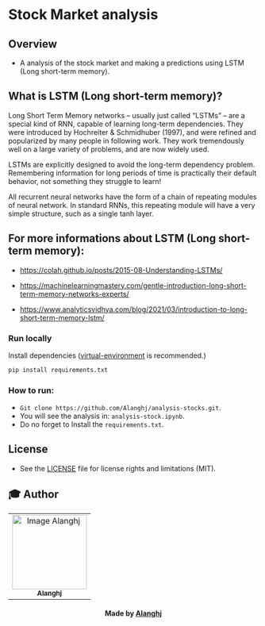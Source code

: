 # Stock Market analysis

## Overview
* A analysis of the stock market and making a predictions using LSTM (Long short-term memory).


## What is LSTM (Long short-term memory)?
Long Short Term Memory networks – usually just called “LSTMs” – are a special kind of RNN, capable of learning long-term dependencies. They were introduced by Hochreiter & Schmidhuber (1997), and were refined and popularized by many people in following work. They work tremendously well on a large variety of problems, and are now widely used.

LSTMs are explicitly designed to avoid the long-term dependency problem. Remembering information for long periods of time is practically their default behavior, not something they struggle to learn!

All recurrent neural networks have the form of a chain of repeating modules of neural network. In standard RNNs, this repeating module will have a very simple structure, such as a single tanh layer.


## For more informations about LSTM (Long short-term memory):
  * https://colah.github.io/posts/2015-08-Understanding-LSTMs/
  
  * https://machinelearningmastery.com/gentle-introduction-long-short-term-memory-networks-experts/
  
  * https://www.analyticsvidhya.com/blog/2021/03/introduction-to-long-short-term-memory-lstm/
  

### Run locally
Install dependencies ([virtual-environment](https://en.whiteboxml.com/blog/the-definitive-guide-to-python-virtual-environments-with-conda) is recommended.)

```python
pip install requirements.txt
```


### How to run:
* `Git clone https://github.com/Alanghj/analysis-stocks.git`. 
* You will see the analysis in: `analysis-stock.ipynb`.
* Do no forget to Install the `requirements.txt`.


## License

* See the [LICENSE](LICENSE.md) file for license rights and limitations (MIT).


## :mortar_board: Author


<table align="center">
    <tr>
        <td align="center">
            <a href="https://github.com/Alanghj">
                <img src="https://user-images.githubusercontent.com/81534309/151803029-df474faf-bb04-4c5b-8b0d-072d7b4b40b1.png" width="150px;" alt="Image Alanghj" />
                <br />
                <sub><b>Alanghj</b></sub>
            </a>
        </td>    
    </tr>
</table>
<h4 align="center">
   Made by <a href="/" target="#"> Alanghj</a>
</h4>



